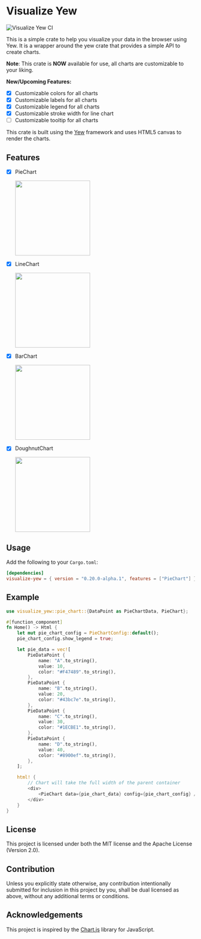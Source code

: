 # Visualize Yew
![Visualize Yew CI](https://github.com/elonaire/visualize-yew/actions/workflows/main.yml/badge.svg)

This is a simple crate to help you visualize your data in the browser using Yew. It is a wrapper around the yew crate that provides a simple API to create charts.

**Note**: This crate is **NOW** available for use, all charts are customizable to your liking.

**New/Upcoming Features:**
- [x] Customizable colors for all charts
- [x] Customizable labels for all charts
- [x] Customizable legend for all charts
- [x] Customizable stroke width for line chart
- [ ] Customizable tooltip for all charts

This crate is built using the [Yew](https://yew.rs/docs/0.20/getting-started/introduction) framework and uses HTML5 canvas to render the charts.

## Features
- [x] PieChart

    <img src="https://imagedelivery.net/fa3SWf5GIAHiTnHQyqU8IQ/2fd337b3-4c77-45b8-8195-0ac85496e700/public" width="200">
- [x] LineChart

    <img src="https://imagedelivery.net/fa3SWf5GIAHiTnHQyqU8IQ/509533f0-8ab1-4333-2b22-408c2b8d1e00/public" width="200">
- [x] BarChart

    <img src="https://imagedelivery.net/fa3SWf5GIAHiTnHQyqU8IQ/ff0d07c0-681e-43a8-349c-571c1d389b00/public" width="200">
- [x] DoughnutChart

    <img src="https://imagedelivery.net/fa3SWf5GIAHiTnHQyqU8IQ/f30b8b58-668c-45ce-3923-5e9840abe400/public" width="200">

## Usage
Add the following to your `Cargo.toml`:
```toml
[dependencies]
visualize-yew = { version = "0.20.0-alpha.1", features = ["PieChart"] }
```

## Example
```rust
use visualize_yew::pie_chart::{DataPoint as PieChartData, PieChart};

#[function_component]
fn Home() -> Html {
    let mut pie_chart_config = PieChartConfig::default();
    pie_chart_config.show_legend = true;

    let pie_data = vec![
        PieDataPoint {
            name: "A".to_string(),
            value: 10,
            color: "#F47489".to_string(),
        },
        PieDataPoint {
            name: "B".to_string(),
            value: 20,
            color: "#43bc7e".to_string(),
        },
        PieDataPoint {
            name: "C".to_string(),
            value: 30,
            color: "#1ECBE1".to_string(),
        },
        PieDataPoint {
            name: "D".to_string(),
            value: 40,
            color: "#8900ef".to_string(),
        },
    ];

    html! {
        // Chart will take the full width of the parent container
        <div>
            <PieChart data={pie_chart_data} config={pie_chart_config} />
        </div>
    }
}
```

## License
This project is licensed under both the MIT license and the Apache License (Version 2.0).

## Contribution
Unless you explicitly state otherwise, any contribution intentionally submitted for inclusion in this project by you, shall be dual licensed as above, without any additional terms or conditions.

## Acknowledgements
This project is inspired by the [Chart.js](https://www.chartjs.org/docs/latest/) library for JavaScript.
